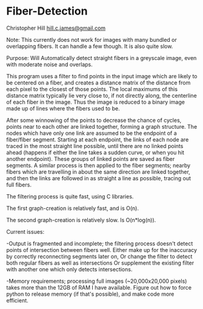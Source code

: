 # Fiber-Detection
Christopher Hill
hill.c.james@gmail.com

Note: 	This currently does not work for images with many bundled or overlapping fibers. It can handle a few though. 
		It is also quite slow.

Purpose:
Will Automatically detect straight fibers in a greyscale image, even with moderate noise and overlaps.

This program uses a filter to find points in the input image which are likely to be centered on a fiber,
and creates a distance matrix of the distance from each pixel to the closest of those points.
The local maximums of this distance matrix typically lie very close to, if not directly along, the centerline of each fiber in the image. Thus the image is reduced to a binary image made up of lines where the fibers used to be.

After some winnowing of the points to decrease the chance of cycles, points near to each other are linked together,
forming a graph structure. The nodes which have only one link are assumed to be the endpoint of a fiber/fiber segment.
Starting at each endpoint, the links of each node are traced in the most straight line possible, until there are no linked points ahead (happens if either the line takes a sudden curve, or when you hit another endpoint). These groups of linked points are saved as fiber segments. A similar process is then applied to the fiber segments; nearby fibers which are travelling in about the same direction are linked together, and then the links are followed in as straight a line as possible, tracing out full fibers.

The filtering process is quite fast, using C libraries.

The first graph-creation is relatively fast, and is O(n).

The second graph-creation is relatively slow. Is O(n*log(n)).


Current issues:

-Output is fragmented and incomplete; the filtering process doesn't detect points of intersection between fibers well.
	Either make up for the inaccuracy by correctly reconnecting segments later on,
	Or change the filter to detect both regular fibers as well as intersections
	Or supplement the existing filter with another one which only detects intersections.

-Memory requirements; processing full images (~20,000x20,000 pixels) takes more than the 12GB of RAM I have available.
	Figure out how to force python to release memory (if that's possible), and make code more efficient.



